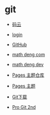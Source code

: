 # git


<div id = "首"></div>
<script src = "../js/首.js"></script>


* [码云](https://gitee.com/)
* [login](https://gitee.com/login)


* [GitHub](https://github.com/)
* [math deng com](https://github.com/mathdeng/mathdeng.github.io)
* [math deng dev](https://github.dev/mathdeng/mathdeng.github.io)


* [Pages 主题仓库](https://github.com/orgs/pages-themes/repositories)
* [Pages 主题](https://pages.github.com/themes/)


* [Git下载](https://git-scm.com/)
* [Pro Git 2nd](https://git-scm.com/book/zh/v2)

